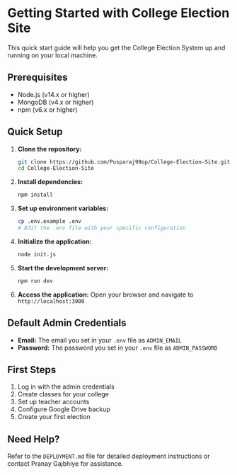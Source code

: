 # Getting Started with College Election Site

This quick start guide will help you get the College Election System up and running on your local machine.

## Prerequisites

- Node.js (v14.x or higher)
- MongoDB (v4.x or higher)
- npm (v6.x or higher)

## Quick Setup

1. **Clone the repository:**
   ```bash
   git clone https://github.com/Pusparaj99op/College-Election-Site.git
   cd College-Election-Site
   ```

2. **Install dependencies:**
   ```bash
   npm install
   ```

3. **Set up environment variables:**
   ```bash
   cp .env.example .env
   # Edit the .env file with your specific configuration
   ```

4. **Initialize the application:**
   ```bash
   node init.js
   ```

5. **Start the development server:**
   ```bash
   npm run dev
   ```

6. **Access the application:**
   Open your browser and navigate to `http://localhost:3000`

## Default Admin Credentials

- **Email:** The email you set in your `.env` file as `ADMIN_EMAIL`
- **Password:** The password you set in your `.env` file as `ADMIN_PASSWORD`

## First Steps

1. Log in with the admin credentials
2. Create classes for your college
3. Set up teacher accounts
4. Configure Google Drive backup
5. Create your first election

## Need Help?

Refer to the `DEPLOYMENT.md` file for detailed deployment instructions or contact Pranay Gajbhiye for assistance.
